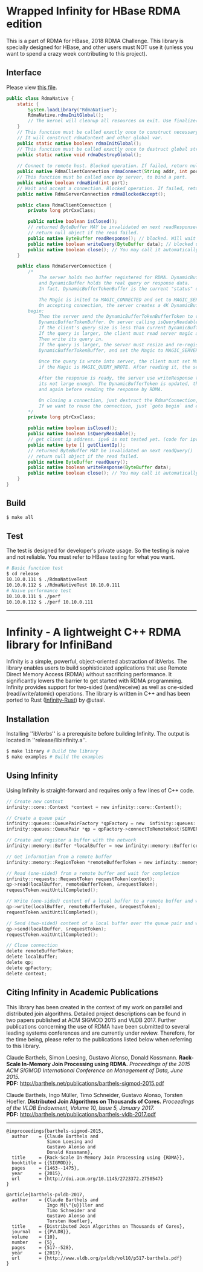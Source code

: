 # Wrapped Infinity for HBase RDMA edition

This is a part of RDMA for HBase, 2018 RDMA Challenge. This library is specially designed for HBase, and other users must NOT use it (unless you want to spend a crazy week contributing to this project).

## Interface

Please view [this file](https://github.com/recolic/infinity/blob/master/src/infinity/java-wrapper/RdmaNative.java).

```java
public class RdmaNative {
    static {
        System.loadLibrary("RdmaNative");
        RdmaNative.rdmaInitGlobal();
        // The kernel will cleanup all resources on exit. Use finalize() for another class in the future.
    }
    // This function must be called exactly once to construct necessary structs.
    // It will construct rdmaContext and other global var.
    public static native boolean rdmaInitGlobal();
    // This function must be called exactly once to destruct global structs.
    public static native void rdmaDestroyGlobal();
    
    // Connect to remote host. Blocked operation. If failed, return null.
    public native RdmaClientConnection rdmaConnect(String addr, int port);
    // This function must be called once by server, to bind a port.
    public native boolean rdmaBind(int port);
    // Wait and accept a connection. Blocked operation. If failed, return null.
    public native RdmaServerConnection rdmaBlockedAccept();

    public class RdmaClientConnection {
        private long ptrCxxClass;

        public native boolean isClosed();
        // returned ByteBuffer MAY be invalidated on next readResponse(). (invalidated if the bytebuffer is created without copying data)
        // return null object if the read failed.
        public native ByteBuffer readResponse(); // blocked. Will wait for the server for response.
        public native boolean writeQuery(ByteBuffer data); // blocked until success.
        public native boolean close(); // You may call it automatically in destructor. It MUST be called once.
    }

    public class RdmaServerConnection {
        /* 
            The server holds two buffer registered for RDMA. DynamicBufferTokenBuffer holds struct<Magic, currentQuerySize, DynamicBufferToken>,
            and DynamicBuffer holds the real query or response data. 
            In fact, DynamicBufferTokenBuffer is the current "status" of server. Its "magic" is the current state of a state machine. 

            The Magic is inited to MAGIC_CONNECTED and set to MAGIC_SERVER_BUFFER_READY once DynamicBufferToken is ready for using.
            On accepting connection, the server creates a 4K DynamicBuffer, and register it, put the token into DynamicBufferTokenBuffer.
        begin:
            Then the server send the DynamicBufferTokenBufferToken to client as userData. Then the client write its querySize into 
            DynamicBufferTokenBuffer. On server calling isQueryReadable(), it allocates the buffer if querySize available.
            If the client's query size is less than current DynamicBufferSize, it just write it in the existing dynamic buffer. 
            If the query is larger, the client must read server magic again and again, until the Magic is MAGIC_SERVER_BUFFER_READY. 
            Then write its query in.
            If the query is larger, the server must resize and re-register the DynamicBuffer, put its new token into 
            DynamicBufferTokenBuffer, and set the Magic to MAGIC_SERVER_BUFFER_READY.
            
            Once the query is wrote into server, the client must set Magic to MAGIC_QUERY_WROTE. The server call isQueryReadable() to check 
            if the Magic is MAGIC_QUERY_WROTE. After reading it, the server set its magic to MAGIC_QUERY_READ to avoid duplicated QueryReadable.

            After the response is ready, the server use writeResponse to write its data to local buffer. The DynamicBuffer will be reallocated if 
            its not large enough. The DynamicBufferToken is updated, then the Magic is set to MAGIC_RESPONSE_READY. The client check the value again
            and again before reading the response by RDMA.

            On closing a connection, just destruct the Rdma*Connection, and destruct the insiding C++ QP. 
            If we want to reuse the connection, just `goto begin` and everything works perfectly!
        */
        private long ptrCxxClass;

        public native boolean isClosed();
        public native boolean isQueryReadable();
        // get client ip address. ipv6 is not tested yet. (code for ipv6 maybe buggy)
        public native byte [] getClientIp();
        // returned ByteBuffer MAY be invalidated on next readQuery()
        // return null object if the read failed.
        public native ByteBuffer readQuery();
        public native boolean writeResponse(ByteBuffer data);
        public native boolean close(); // You may call it automatically in destructor. It MUST be called once.
    }
}
```

## Build

```sh
$ make all
```

## Test

The test is designed for developer's private usage. So the testing is naive and not reliable. You must refer to HBase testing for what you want.

```sh
# Basic function test
$ cd release
10.10.0.111 $ ./RdmaNativeTest
10.10.0.112 $ ./RdmaNativeTest 10.10.0.111
# Naive performance test
10.10.0.111 $ ./perf
10.10.0.112 $ ./perf 10.10.0.111
```



----

# Infinity - A lightweight C++ RDMA library for InfiniBand

Infinity is a simple, powerful, object-oriented abstraction of ibVerbs. The library enables users to build sophisticated applications that use Remote Direct Memory Access (RDMA) without sacrificing performance. It significantly lowers the barrier to get started with RDMA programming. Infinity provides support for two-sided (send/receive) as well as one-sided (read/write/atomic) operations. The library is written in C++ and has been ported to Rust ([Infinity-Rust](https://github.com/utaal/infinity-rust/)) by @utaal.

## Installation

Installing ''ibVerbs'' is a prerequisite before building Infinity. The output is located in ''release/libinfinity.a''.

```sh
$ make library # Build the library
$ make examples # Build the examples
```
## Using Infinity

Using Infinity is straight-forward and requires only a few lines of C++ code.

```C
// Create new context
infinity::core::Context *context = new infinity::core::Context();

// Create a queue pair
infinity::queues::QueuePairFactory *qpFactory = new  infinity::queues::QueuePairFactory(context);
infinity::queues::QueuePair *qp = qpFactory->connectToRemoteHost(SERVER_IP, PORT_NUMBER);

// Create and register a buffer with the network
infinity::memory::Buffer *localBuffer = new infinity::memory::Buffer(context, BUFFER_SIZE);

// Get information from a remote buffer
infinity::memory::RegionToken *remoteBufferToken = new infinity::memory::RegionToken(REMOTE_BUFFER_INFO);

// Read (one-sided) from a remote buffer and wait for completion
infinity::requests::RequestToken requestToken(context);
qp->read(localBuffer, remoteBufferToken, &requestToken);
requestToken.waitUntilCompleted();

// Write (one-sided) content of a local buffer to a remote buffer and wait for completion
qp->write(localBuffer, remoteBufferToken, &requestToken);
requestToken.waitUntilCompleted();

// Send (two-sided) content of a local buffer over the queue pair and wait for completion
qp->send(localBuffer, &requestToken);
requestToken.waitUntilCompleted();

// Close connection
delete remoteBufferToken;
delete localBuffer;
delete qp;
delete qpFactory;
delete context;
```

## Citing Infinity in Academic Publications

This library has been created in the context of my work on parallel and distributed join algorithms. Detailed project descriptions can be found in two papers published at ACM SIGMOD 2015 and VLDB 2017. Further publications concerning the use of RDMA have been submitted to several leading systems conferences and are currently under review. Therefore, for the time being, please refer to the publications listed below when referring to this library.

Claude Barthels, Simon Loesing, Gustavo Alonso, Donald Kossmann.
**Rack-Scale In-Memory Join Processing using RDMA.**
*Proceedings of the 2015 ACM SIGMOD International Conference on Management of Data, June 2015.*  
**PDF:** http://barthels.net/publications/barthels-sigmod-2015.pdf


Claude Barthels, Ingo Müller, Timo Schneider, Gustavo Alonso, Torsten Hoefler.
**Distributed Join Algorithms on Thousands of Cores.**
*Proceedings of the VLDB Endowment, Volume 10, Issue 5, January 2017.*  
**PDF:** http://barthels.net/publications/barthels-vldb-2017.pdf

---

```
@inproceedings{barthels-sigmod-2015,
  author    = {Claude Barthels and
               Simon Loesing and
               Gustavo Alonso and
               Donald Kossmann},
  title     = {Rack-Scale In-Memory Join Processing using {RDMA}},
  booktitle = {{SIGMOD}},
  pages     = {1463--1475},
  year      = {2015},
  url       = {http://doi.acm.org/10.1145/2723372.2750547}
}
```



```
@article{barthels-pvldb-2017,
  author    = {Claude Barthels and
               Ingo M{\"{u}}ller and
               Timo Schneider and
               Gustavo Alonso and
               Torsten Hoefler},
  title     = {Distributed Join Algorithms on Thousands of Cores},
  journal   = {{PVLDB}},
  volume    = {10},
  number    = {5},
  pages     = {517--528},
  year      = {2017},
  url       = {http://www.vldb.org/pvldb/vol10/p517-barthels.pdf}
}
```

